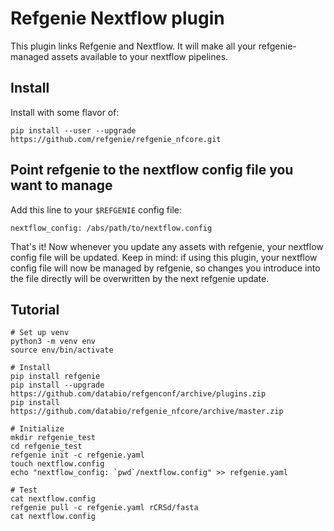 # Refgenie Nextflow plugin

This plugin links Refgenie and Nextflow. It will make all your refgenie-managed assets available to your nextflow pipelines. 

## Install

Install with some flavor of:

```
pip install --user --upgrade https://github.com/refgenie/refgenie_nfcore.git
```

## Point refgenie to the nextflow config file you want to manage

Add this line to your `$REFGENIE` config file:

```
nextflow_config: /abs/path/to/nextflow.config
```


That's it! Now whenever you update any assets with refgenie, your nextflow config file will be updated. Keep in mind: if using this plugin, your nextflow config file will now be managed by refgenie, so changes you introduce into the file directly will be overwritten by the next refgenie update.

## Tutorial

```
# Set up venv
python3 -m venv env
source env/bin/activate

# Install
pip install refgenie
pip install --upgrade https://github.com/databio/refgenconf/archive/plugins.zip
pip install https://github.com/databio/refgenie_nfcore/archive/master.zip

# Initialize
mkdir refgenie_test
cd refgenie_test
refgenie init -c refgenie.yaml
touch nextflow.config
echo "nextflow_config: `pwd`/nextflow.config" >> refgenie.yaml

# Test
cat nextflow.config
refgenie pull -c refgenie.yaml rCRSd/fasta
cat nextflow.config
```
